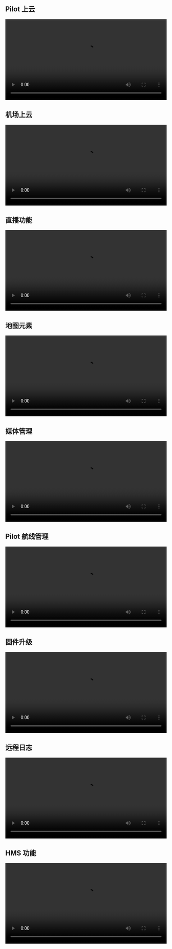 

## Pilot 上云

<video controls width ="100%">

<source src="https://terra-1-g.djicdn.com/71a7d383e71a4fb8887a310eb746b47f/cloudapi/demo/pilot.mp4" type = "video/mp4">

</video>

## 机场上云

<video controls width ="100%">

<source src="https://terra-1-g.djicdn.com/71a7d383e71a4fb8887a310eb746b47f/cloudapi/V1.3/deploy-cn.mp4" type = "video/mp4">

</video>

      
## 直播功能

<video controls width ="100%">

<source src="https://terra-1-g.djicdn.com/71a7d383e71a4fb8887a310eb746b47f/cloudapi/demo/livestream.mp4" type = "video/mp4">

</video>


## 地图元素

<video controls width ="100%">

<source src="https://terra-1-g.djicdn.com/71a7d383e71a4fb8887a310eb746b47f/cloudapi/demo/map.mp4" type = "video/mp4">

</video>


## 媒体管理

<video controls width ="100%">

<source src="https://terra-1-g.djicdn.com/71a7d383e71a4fb8887a310eb746b47f/cloudapi/demo/media.mp4" type = "video/mp4">

</video>


## Pilot 航线管理

<video controls width ="100%">

<source src="https://terra-1-g.djicdn.com/71a7d383e71a4fb8887a310eb746b47f/cloudapi/demo/waypoint.mp4" type = "video/mp4">

</video>

## 固件升级

<video controls width ="100%">

<source src="https://terra-1-g.djicdn.com/71a7d383e71a4fb8887a310eb746b47f/cloudapi/V1.3/%E5%9B%BA%E4%BB%B6%E5%8D%87%E7%BA%A7-cn.mp4" type = "video/mp4">

</video>

## 远程日志

<video controls width ="100%">

<source src="https://terra-1-g.djicdn.com/71a7d383e71a4fb8887a310eb746b47f/cloudapi/V1.3/%E8%BF%9C%E7%A8%8B%E6%97%A5%E5%BF%97-cn.mp4" type = "video/mp4">

</video>

## HMS 功能

<video controls width ="100%">

<source src="https://terra-1-g.djicdn.com/71a7d383e71a4fb8887a310eb746b47f/cloudapi/V1.3/hms-cn.mp4" type = "video/mp4">

</video>